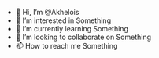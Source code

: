 - 👋 Hi, I’m @Akhelois
- 👀 I’m interested in Something
- 🌱 I’m currently learning Something
- 💞️ I’m looking to collaborate on Something
- 📫 How to reach me Something

<!---
Akhelois/Akhelois is a ✨ special ✨ repository because its `README.md` (this file) appears on your GitHub profile.
You can click the Preview link to take a look at your changes.
--->
